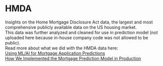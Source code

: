 # HMDA
Insights on the Home Mortgage Disclosure Act data, the largest and most comprehensive publicly available data on the US housing market.<br>
This data was further analyzed and cleaned for use in prediction model (not uploaded here because in-house company code was not allowed to be public).<br>
Read more about what we did with the HMDA data here: <br>
<a href="https://medium.com/finastra-fintechs-devs/g-d71bc418aa2c">Using ML/AI for Mortgage Application Predictions</a><br>
<a href="https://medium.com/finastra-fintechs-devs/how-we-implemented-finastra-mortgagebots-machine-learning-feature-24bf39858be6">How We Implemented the Mortgage Prediction Model in Production</a>

